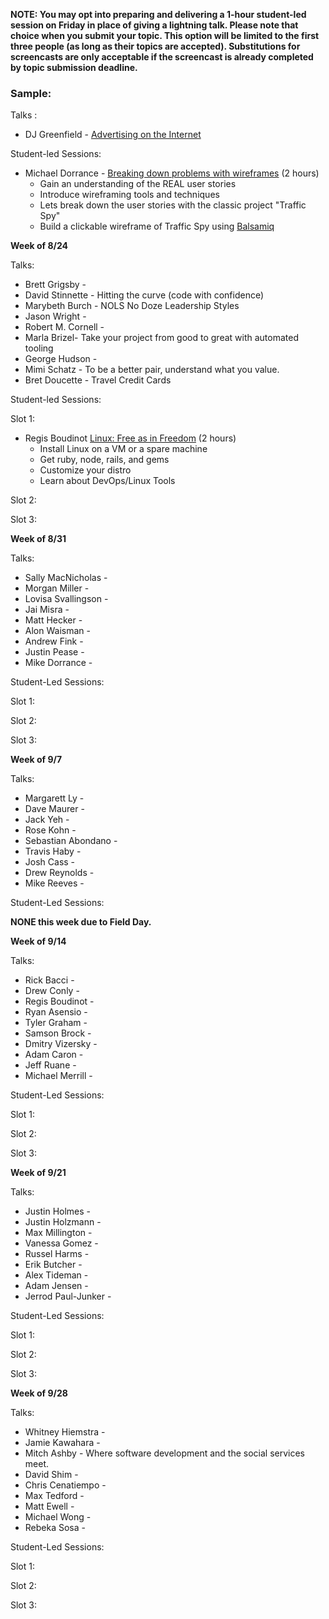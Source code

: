 **NOTE: You may opt into preparing and delivering a 1-hour student-led session on Friday in place of giving a lightning talk. Please note that choice when you submit your topic. This option will be limited to the first three people (as long as their topics are accepted). Substitutions for screencasts are only acceptable if the screencast is already completed by topic submission deadline.**

### Sample:
Talks :

* DJ Greenfield - [Advertising on the Internet](https://gist.github.com/AllPurposeName/7c117da4b0345eb6b817)

Student-led Sessions:

* Michael Dorrance - [Breaking down problems with wireframes](https://gist.github.com/mdorrance/0542aa31b9328bf80c9c) (2 hours)
  - Gain an understanding of the REAL user stories
  - Introduce wireframing tools and techniques
  - Lets break down the user stories with the classic project "Traffic Spy"
  - Build a clickable wireframe of Traffic Spy using [Balsamiq](https://balsamiq.com/)

**Week of 8/24**

Talks:

* Brett Grigsby -
* David Stinnette - Hitting the curve (code with confidence)
* Marybeth Burch - NOLS No Doze Leadership Styles
* Jason Wright -
* Robert M. Cornell -
* Marla Brizel- Take your project from good to great with automated tooling
* George Hudson -
* Mimi Schatz - To be a better pair, understand what you value.
* Bret Doucette - Travel Credit Cards

Student-led Sessions:

Slot 1: 

* Regis Boudinot [Linux: Free as in Freedom](https://gist.github.com/selfup/292e09d0b0b23236fbbf) (2 hours) 
  - Install Linux on a VM or a spare machine
  - Get ruby, node, rails, and gems
  - Customize your distro
  - Learn about DevOps/Linux Tools

Slot 2:

Slot 3:

**Week of 8/31**

Talks:

* Sally MacNicholas -
* Morgan Miller -
* Lovisa Svallingson -
* Jai Misra -
* Matt Hecker -
* Alon Waisman -
* Andrew Fink -
* Justin Pease -
* Mike Dorrance -

Student-Led Sessions:

Slot 1:

Slot 2:

Slot 3:

**Week of 9/7**

Talks:

* Margarett Ly  -
* Dave Maurer -
* Jack Yeh -
* Rose Kohn -
* Sebastian Abondano -
* Travis Haby -
* Josh Cass -
* Drew Reynolds -
* Mike Reeves -

Student-Led Sessions:

__NONE this week due to Field Day.__

**Week of 9/14**

Talks:

* Rick Bacci -
* Drew Conly -
* Regis Boudinot -
* Ryan Asensio -
* Tyler Graham -
* Samson Brock -
* Dmitry Vizersky -
* Adam Caron -
* Jeff Ruane -
* Michael Merrill -

Student-Led Sessions:

Slot 1:

Slot 2:

Slot 3:

**Week of 9/21**

Talks:

* Justin Holmes -
* Justin Holzmann -
* Max Millington -
* Vanessa Gomez -
* Russel Harms -
* Erik Butcher -
* Alex Tideman -
* Adam Jensen -
* Jerrod Paul-Junker -

Student-Led Sessions:

Slot 1:

Slot 2:

Slot 3:

**Week of 9/28**

Talks:

* Whitney Hiemstra -
* Jamie Kawahara -
* Mitch Ashby - Where software development and the social services meet.
* David Shim -
* Chris Cenatiempo -
* Max Tedford -
* Matt Ewell -
* Michael Wong -
* Rebeka Sosa -

Student-Led Sessions:

Slot 1:

Slot 2:

Slot 3:
